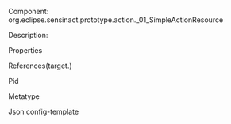


Component: 
org.eclipse.sensinact.prototype.action._01_SimpleActionResource

Description:


Properties


References(target.)

Pid

Metatype


Json config-template